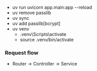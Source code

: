 - uv run uvicorn app.main:app --reload
- uv remove passlib
- uv sync
- uv add passlib[bcrypt]
- uv venv
  - .venv\Scripts\activate
  - source .venv/bin/activate

### Request flow

- Router -> Controller -> Service
